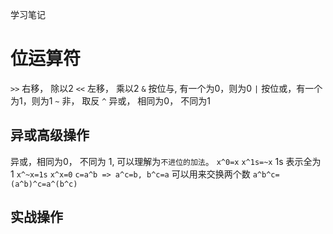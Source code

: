 学习笔记

# 位运算符
`>>` 右移， 除以2
`<<` 左移， 乘以2
`&` 按位与, 有一个为0，则为0
`|` 按位或，有一个为1，则为1
`~` 非， 取反
`^` 异或， 相同为0， 不同为1
## 异或高级操作
异或，相同为0， 不同为 1, 可以理解为`不进位的加法`。
`x^0=x`
`x^1s=~x` 1s 表示全为 1 
`x^~x=1s`
`x^x=0`
`c=a^b => a^c=b, b^c=a` 可以用来交换两个数
`a^b^c=(a^b)^c=a^(b^c)`

## 实战操作

